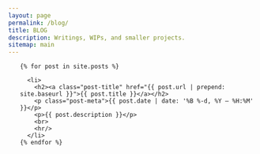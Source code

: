 ```yaml
---
layout: page
permalink: /blog/
title: BLOG
description: Writings, WIPs, and smaller projects.
sitemap: main
---
```

<ul class="post-list">

    {% for post in site.posts %}
      
      <li>
        <h2><a class="post-title" href="{{ post.url | prepend: site.baseurl }}">{{ post.title }}</a></h2>
        <p class="post-meta">{{ post.date | date: '%B %-d, %Y — %H:%M' }}</p>
        <p>{{ post.description }}</p>
        <br>
        <hr/>
      </li>
    {% endfor %}
</ul>
